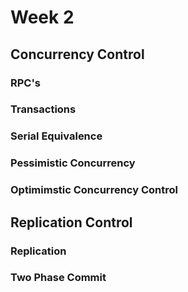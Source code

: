 # Week 2

## Concurrency Control

### RPC's

### Transactions

### Serial Equivalence

### Pessimistic Concurrency

### Optimimstic Concurrency Control

## Replication Control

### Replication

### Two Phase Commit
